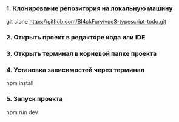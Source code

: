 ### 1. Клонирование репозитория на локальную машину

git clone https://github.com/Bl4ckFury/vue3-typescript-todo.git

### 2. Открыть проект в редакторе кода или IDE

### 3. Открыть терминал в корневой папке проекта 

### 4. Установка зависимостей через терминал

npm install

### 5. Запуск проекта

npm run dev 



